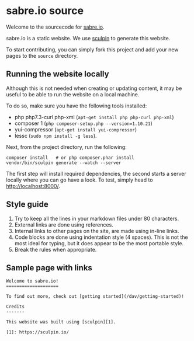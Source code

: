 sabre.io source
===============

Welcome to the sourcecode for [sabre.io][1].

sabre.io is a static website. We use [sculpin][2] to generate this website.

To start contributing, you can simply fork this project and add your new pages
to the `source` directory.

Running the website locally
---------------------------

Although this is not needed when creating or updating content, it may be
useful to be able to run the website on a local machine.

To do so, make sure you have the following tools installed:

* php php7.3-curl php-xml (`apt-get install php php-curl php-xml`)
* composer 1 (`php composer-setup.php --version=1.10.21`)
* yui-compressor (`apt-get install yui-compressor`)
* lessc (`sudo npm install -g less`).

Next, from the project directory, run the following:

    composer install   # or php composer.phar install
    vendor/bin/sculpin generate --watch --server

The first step will install required dependencies, the second starts a server
locally where you can go have a look. To test, simply head to
<http://localhost:8000/>.

Style guide
-----------

1. Try to keep all the lines in your markdown files under 80 characters.
2. External links are done using references.
3. Internal links to other pages on the site, are made using in-line links.
4. Code blocks are done using indentation style (4 spaces). This is not the
   most ideal for typing, but it does appear to be the most portable style.
5. Break the rules when appropriate.

Sample page with links
----------------------

    Welcome to sabre.io!
    ====================

    To find out more, check out [getting started](/dav/getting-started)!

    Credits
    -------

    This website was built using [sculpin][1].

    [1]: https://sculpin.io/


[1]: https://sabre.io/
[2]: http://sculpin.io/
[3]: https://sculpin.io/download/
